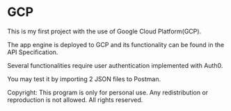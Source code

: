 # GCP

This is my first project with the use of Google Cloud Platform(GCP).

The app engine is deployed to GCP and its functionality can be found in the API Specification.

Several functionalities require user authentication implemented with Auth0.

You may test it by importing 2 JSON files to Postman.

Copyright: This program is only for personal use. Any redistribution or reproduction is not allowed. All rights reserved.

